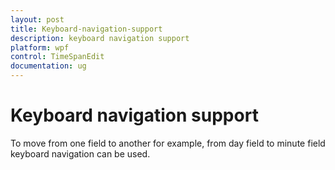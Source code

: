 ```yaml
---
layout: post
title: Keyboard-navigation-support
description: keyboard navigation support
platform: wpf
control: TimeSpanEdit
documentation: ug
---
```


# Keyboard navigation support

To move from one field to another for example, from day field to minute field keyboard navigation can be used.

